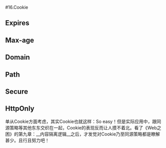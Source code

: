 #16.Cookie

## Expires

## Max-age

## Domain

## Path

## Secure

## HttpOnly

单从Cookie方面考虑，其实Cookie也就这样：So easy！但是实际应用中，跟同源策略等其他东东交织在一起，Cookie的表现反而让人摸不着北。看了《Web之困》的第九章：__内容隔离逻辑__之后，才发觉对Cookie乃至同源策略都是瞭解甚少。且行且努力吧！
